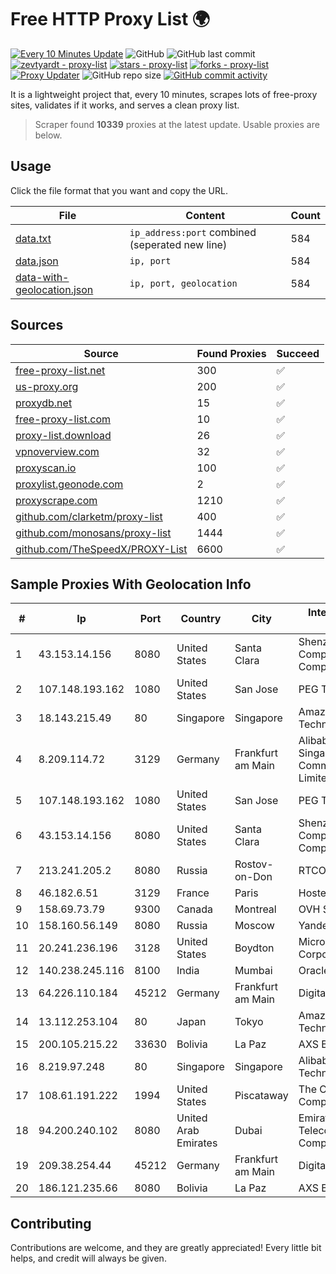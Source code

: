 
# Free HTTP Proxy List 🌍

[![Every 10 Minutes Update](https://github.com/mertguvencli/http-proxy-list/actions/workflows/main.yml/badge.svg?branch=main)](https://github.com/mertguvencli/http-proxy-list/actions/workflows/main.yml)
![GitHub](https://img.shields.io/github/license/mertguvencli/http-proxy-list)
![GitHub last commit](https://img.shields.io/github/last-commit/mertguvencli/http-proxy-list)
[![zevtyardt - proxy-list](https://img.shields.io/static/v1?label=zevtyardt&message=proxy-list&color=blue&logo=github)](https://github.com/zevtyardt/proxy-list "Go to GitHub repo")
[![stars - proxy-list](https://img.shields.io/github/stars/zevtyardt/proxy-list?style=social)](https://github.com/zevtyardt/proxy-list)
[![forks - proxy-list](https://img.shields.io/github/forks/zevtyardt/proxy-list?style=social)](https://github.com/zevtyardt/proxy-list)
[![Proxy Updater](https://github.com/zevtyardt/proxy-list/workflows/Proxy%20Updater/badge.svg)](https://github.com/zevtyardt/proxy-list/actions?query=workflow:"Proxy+Updater")
![GitHub repo size](https://img.shields.io/github/repo-size/zevtyardt/proxy-list)
[![GitHub commit activity](https://img.shields.io/github/commit-activity/m/zevtyardt/proxy-list?logo=commits)](https://github.com/zevtyardt/proxy-list/commits/main)

It is a lightweight project that, every 10 minutes, scrapes lots of free-proxy sites, validates if it works, and serves a clean proxy list.

> Scraper found **10339** proxies at the latest update. Usable proxies are below.

## Usage

Click the file format that you want and copy the URL.

|File|Content|Count|
|----|-------|-----|
|[data.txt](https://raw.githubusercontent.com/mertguvencli/http-proxy-list/main/proxy-list/data.txt)|`ip_address:port` combined (seperated new line)|584|
|[data.json](https://raw.githubusercontent.com/mertguvencli/http-proxy-list/main/proxy-list/data.json)|`ip, port`|584|
|[data-with-geolocation.json](https://raw.githubusercontent.com/mertguvencli/http-proxy-list/main/proxy-list/data-with-geolocation.json)|`ip, port, geolocation`|584|

## Sources

|Source|Found Proxies|Succeed|
|------|-------------|-------|
|[free-proxy-list.net](https://free-proxy-list.net)|300|✅|
|[us-proxy.org](https://www.us-proxy.org)|200|✅|
|[proxydb.net](http://proxydb.net)|15|✅|
|[free-proxy-list.com](https://free-proxy-list.com/?page=&port=&type%5B%5D=http&type%5B%5D=https&up_time=0&search=Search)|10|✅|
|[proxy-list.download](https://www.proxy-list.download/HTTP)|26|✅|
|[vpnoverview.com](https://vpnoverview.com/privacy/anonymous-browsing/free-proxy-servers)|32|✅|
|[proxyscan.io](https://www.proxyscan.io)|100|✅|
|[proxylist.geonode.com](https://proxylist.geonode.com/api/proxy-list?limit=300&page=1&sort_by=lastChecked&sort_type=desc&protocols=http,https)|2|✅|
|[proxyscrape.com](https://api.proxyscrape.com/v2/?request=displayproxies&protocol=http&timeout=10000&country=all&ssl=all&anonymity=all)|1210|✅|
|[github.com/clarketm/proxy-list](https://raw.githubusercontent.com/clarketm/proxy-list/master/proxy-list-raw.txt)|400|✅|
|[github.com/monosans/proxy-list](https://raw.githubusercontent.com/monosans/proxy-list/main/proxies/http.txt)|1444|✅|
|[github.com/TheSpeedX/PROXY-List](https://raw.githubusercontent.com/TheSpeedX/PROXY-List/master/http.txt)|6600|✅|


## Sample Proxies With Geolocation Info

|#|Ip|Port|Country|City|Internet Service Provider|
|-|--|----|-------|----|-------------------------|
|1|43.153.14.156|8080|United States|Santa Clara|Shenzhen Tencent Computer Systems Company Limited|
|2|107.148.193.162|1080|United States|San Jose|PEG TECH INC|
|3|18.143.215.49|80|Singapore|Singapore|Amazon Technologies Inc.|
|4|8.209.114.72|3129|Germany|Frankfurt am Main|Alibaba.com Singapore E-Commerce Private Limited|
|5|107.148.193.162|1080|United States|San Jose|PEG TECH INC|
|6|43.153.14.156|8080|United States|Santa Clara|Shenzhen Tencent Computer Systems Company Limited|
|7|213.241.205.2|8080|Russia|Rostov-on-Don|RTCOMM-YUG|
|8|46.182.6.51|3129|France|Paris|Hosteur SAS|
|9|158.69.73.79|9300|Canada|Montreal|OVH SAS|
|10|158.160.56.149|8080|Russia|Moscow|Yandex.Cloud LLC|
|11|20.241.236.196|3128|United States|Boydton|Microsoft Corporation|
|12|140.238.245.116|8100|India|Mumbai|Oracle Corporation|
|13|64.226.110.184|45212|Germany|Frankfurt am Main|DigitalOcean, LLC|
|14|13.112.253.104|80|Japan|Tokyo|Amazon Technologies Inc|
|15|200.105.215.22|33630|Bolivia|La Paz|AXS Bolivia S. A.|
|16|8.219.97.248|80|Singapore|Singapore|Alibaba (US) Technology Co., Ltd.|
|17|108.61.191.222|1994|United States|Piscataway|The Constant Company|
|18|94.200.240.102|8080|United Arab Emirates|Dubai|Emirates Integrated Telecommunications Company PJSC|
|19|209.38.254.44|45212|Germany|Frankfurt am Main|DigitalOcean, LLC|
|20|186.121.235.66|8080|Bolivia|La Paz|AXS Bolivia S. A.|



## Contributing

Contributions are welcome, and they are greatly appreciated! Every
little bit helps, and credit will always be given.

